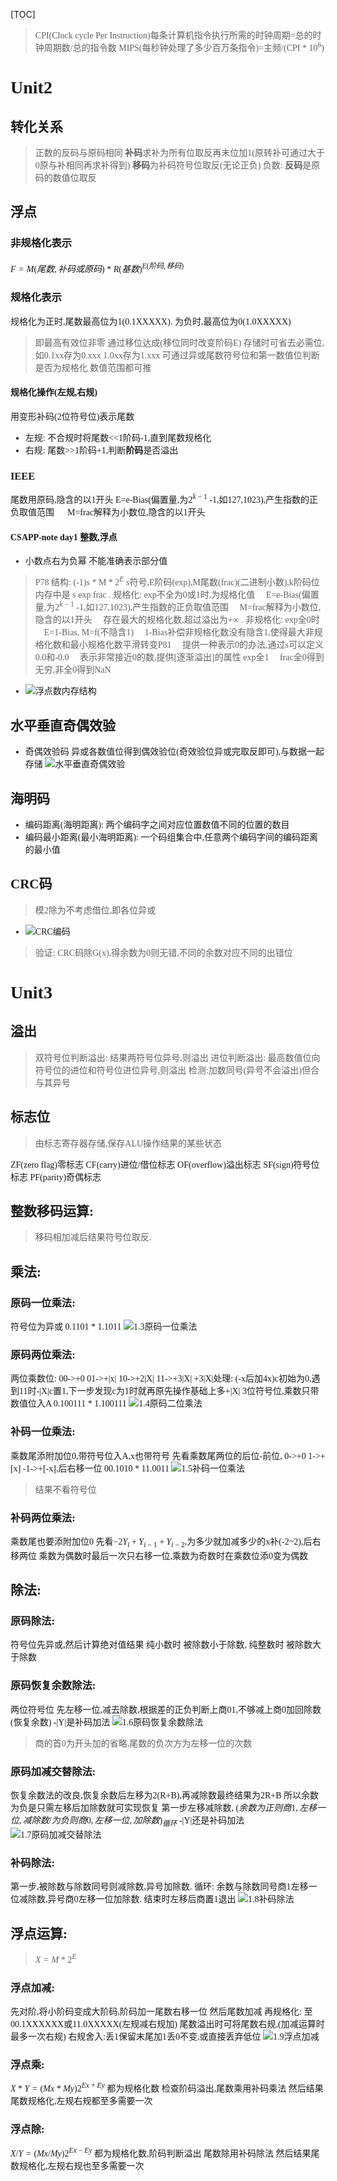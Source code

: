 [TOC]
<font face = "Consolas">

>CPI(Clock cycle Per Instruction)每条计算机指令执行所需的时钟周期=总的时钟周期数/总的指令数
MIPS(每秒钟处理了多少百万条指令)=主频/(CPI * $10^6$) 

# Unit2
## 转化关系
>正数的反码与原码相同
**补码**求补为所有位取反再末位加1(原转补可通过大于0原与补相同再求补得到)
**移码**为补码符号位取反(无论正负)
负数:
**反码**是原码的数值位取反


## 浮点
### 非规格化表示
$F = {M(尾数,补码或原码)} * {R(基数)}^{E(阶码,移码)}$
### 规格化表示
规格化为正时,尾数最高位为1(0.1XXXXX).   为负时,最高位为0(1.0XXXXX) 
  >即最高有效位非零
  通过移位达成(移位同时改变阶码E)
  存储时可省去必需位,如0.1xx存为0.xxx 1.0xx存为1.xxx
  可通过异或尾数符号位和第一数值位判断是否为规格化
  数值范围都可推
#### 规格化操作(左规,右规)
用变形补码(2位符号位)表示尾数
* 左规: 不合规时将尾数<<1阶码-1,直到尾数规格化
* 右规: 尾数>>1阶码+1,判断**阶码**是否溢出
### IEEE
尾数用原码,隐含的以1开头
E=e-Bias(偏置量,为$2^{k-1}$ -1,如127,1023),产生指数的正负取值范围
  　    M=frac解释为小数位,隐含的以1开头

#### CSAPP-note day1  整数,浮点
* 小数点右为负幂 不能准确表示部分值
>  P78
  结构: (-1)s * M * $2^E$ s符号,E阶码(exp),M尾数(frac)(二进制小数),k阶码位
  内存中是 s exp frac
.
  规格化:
  exp不全为0或1时,为规格化值
  　E=e-Bias(偏置量,为$2^{k-1}$ -1,如127,1023),产生指数的正负取值范围
  　M=frac解释为小数位,隐含的以1开头
  　存在最大的规格化数,超过溢出为+∞
.
  非规格化:
  exp全0时
  　E=1-Bias, M=f(不隐含1)
  　1-Bias补偿非规格化数没有隐含1,使得最大非规格化数和最小规格化数平滑转变P81
  　提供一种表示0的办法,通过s可以定义0.0和-0.0
  　表示非常接近0的数,提供[逐渐溢出]的属性
  exp全1
  　frac全0得到无穷,非全0得到NaN
* ![浮点数内存结构](./pics/2/1.1浮点数内存结构.png)


## 水平垂直奇偶效验
* 奇偶效验码
异或各数值位得到偶效验位(奇效验位异或完取反即可),与数据一起存储
![水平垂直奇偶效验](./pics/2/1.1水平垂直奇偶效验.png)

## 海明码
* 编码距离(海明距离): 两个编码字之间对应位置数值不同的位置的数目
* 编码最小距离(最小海明距离): 一个码组集合中,任意两个编码字间的编码距离的最小值


## CRC码
>模2除为不考虑借位,即各位异或
* ![CRC编码](./pics/2/1.2CRC编码.png)
>验证: CRC码除G(x),得余数为0则无错,不同的余数对应不同的出错位

# Unit3

## 溢出
>双符号位判断溢出: 结果两符号位异号,则溢出
进位判断溢出: 最高数值位向符号位的进位和符号位进位异号,则溢出
> 检测:加数同号(异号不会溢出)但合与其异号

## 标志位
> 由标志寄存器存储,保存ALU操作结果的某些状态

ZF(zero flag)零标志
CF(carry)进位/借位标志
OF(overflow)溢出标志
SF(sign)符号位标志
PF(parity)奇偶标志

## 整数移码运算:
>移码相加减后结果符号位取反.

## 乘法:
### 原码一位乘法:
符号位为异或
0.1101 * 1.1011
![1.3原码一位乘法](./pics/2/1.3原码一位乘法.png)

### 原码两位乘法:
两位乘数位: 00->+0    01->+|x|    10->+2|X|     11->+3|X|
+3|X|处理: (-x后加4x)c初始为0,遇到11时-|X|c置1,下一步发现c为1时就再原先操作基础上多+|X|
3位符号位,乘数只带数值位入A
0.100111 * 1.100111
![1.4原码二位乘法](./pics/2/1.4原码二位乘法.png)

### 补码一位乘法:
乘数尾添附加位0,带符号位入A,x也带符号
先看乘数尾两位的后位-前位, 0->+0    1->+[x]     -1->+[-x],后右移一位
00.1010 * 11.0011
![1.5补码一位乘法](./pics/2/1.5补码一位乘法.png)
> 结果不看符号位
### 补码两位乘法:
乘数尾也要添附加位0
先看$-2Y_{i}+Y_{i-1}+Y_{i-2}$,为多少就加减多少的x补(-2~2),后右移两位
乘数为偶数时最后一次只右移一位,乘数为奇数时在乘数位添0变为偶数

## 除法:
### 原码除法: 
符号位先异或,然后计算绝对值结果
纯小数时 被除数小于除数, 纯整数时 被除数大于除数

### 原码恢复余数除法:
两位符号位
先左移一位,减去除数,根据差的正负判断上商01,不够减上商0加回除数(恢复余数)
-|Y|是补码加法
![1.6原码恢复余数除法](./pics/2/1.6原码恢复余数除法.png)
> 商的首0为开头加的省略,尾数的负次方为左移一位的次数
### 原码加减交替除法:
恢复余数法的改良,恢复余数后左移为2(R+B),再减除数最终结果为2R+B
所以余数为负是只需左移后加除数就可实现恢复
第一步左移减除数, $(余数为正则商1,左移一位,减除数/为负则商0,左移一位,加除数)_{循环}$
-|Y|还是补码加法
![1.7原码加减交替除法](./pics/2/1.7原码加减交替除法.png)


### 补码除法:
第一步,被除数与除数同号则减除数,异号加除数.
循环: 余数与除数同号商1左移一位减除数,异号商0左移一位加除数.
结束时左移后商置1退出
![1.8补码除法](./pics/2/1.8补码除法.png)


## 浮点运算:
>$X=M*2^E$

### 浮点加减:
先对阶,将小阶码变成大阶码,阶码加一尾数右移一位
然后尾数加减
再规格化: 至00.1XXXXXX或11.0XXXXX(左规减右规加)
尾数溢出时可将尾数右规,(加减运算时最多一次右规)
右规舍入:丢1保留末尾加1丢0不变,或直接丢弃低位
![1.9浮点加减](./pics/2/1.9浮点加减.png)

    
### 浮点乘:
$X*Y = (Mx*My)2^{Ex+Ey}$
都为规格化数
检查阶码溢出,尾数乘用补码乘法
然后结果尾数规格化,左规右规都至多需要一次

### 浮点除:
$X/Y = (Mx/My)2^{Ex-Ey}$
都为规格化数,阶码判断溢出
尾数除用补码除法
然后结果尾数规格化,左规右规也至多需要一次